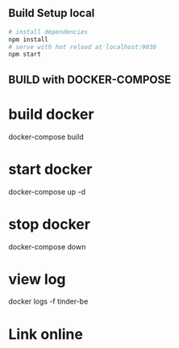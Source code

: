 ## Build Setup local
``` bash
# install dependencies
npm install
# serve with hot reload at localhost:9030
npm start
```

## BUILD with DOCKER-COMPOSE
# build docker
docker-compose build
# start docker
docker-compose up -d
# stop docker
docker-compose down
# view log
docker logs -f tinder-be

# Link online
``` bash
